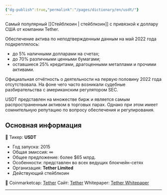```yaml
---
{"dg-publish":true,"permalink":"/pages/dictionary/en/usdt/"}
---
```



Cамый популярный [[Стейблкоин \| стейблкоин]] с привязкой к доллару США от компании Tether.

Обеспечение актива по неподтвержденным данным на май 2022 года подкреплялось:

* до 5% наличными долларами на счетах;
* до 70% различными ценными бумагами;
* оставшиеся 25% кредитами, драгоценными металлами и прочими активами.

Официальная отчётность о деятельности на первую половину 2022 года отсутствовала. На фоне чего часто возникали судебные разбирательства с американским регулятором SEC.

USDT представлен на множестве бирж и является самым распространенным активом в торговых парах. Однако при этом имеет сомнительную репутацию по вопросу обеспечения и регулирования.

## Основная информация

📌 Тикер: **USDT**

* Год запуска: 2015
* Общая эмиссия: ∞
* Общее предложение: более $65 млрд.
* Особенности: представлен во всех ведущих блокчейн-сетях
* Организация: **Tether Limited**
* Действующий стейблкоин

📎 Coinmarketcap: [Tether](https://coinmarketcap.com/currencies/tether/)
Сайт: [Tether](https://tether.to/ru/)
Whitepaper: [Tether Whitepaper](https://assets.ctfassets.net/vyse88cgwfbl/5UWgHMvz071t2Cq5yTw5vi/c9798ea8db99311bf90ebe0810938b01/TetherWhitePaper.pdf)

---

